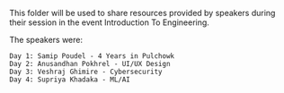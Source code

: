 This folder will be used to share resources provided by speakers during their session in the event Introduction To Engineering.

The speakers were:

    Day 1: Samip Poudel - 4 Years in Pulchowk
    Day 2: Anusandhan Pokhrel - UI/UX Design
    Day 3: Veshraj Ghimire - Cybersecurity
    Day 4: Supriya Khadaka - ML/AI

